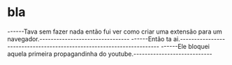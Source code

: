 # bla
------Tava sem fazer nada então fui ver como criar uma extensão para um navegador.--------------------------------
------Então ta ai.----------------------------------------------------------------------
------Ele bloquei aquela primeira propagandinha do youtube.----------------------------

